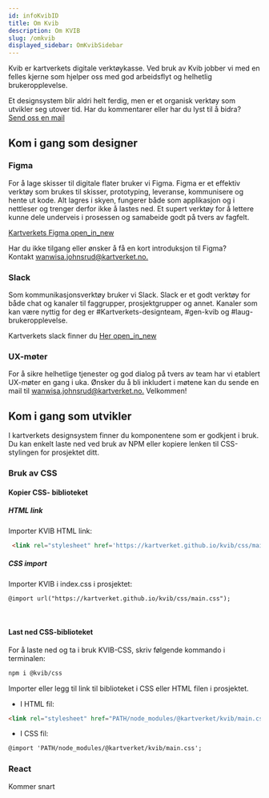 ```yaml
---
id: infoKvibID
title: Om Kvib
description: Om KVIB
slug: /omkvib
displayed_sidebar: OmKvibSidebar
---
```


<p class="heading heading__h1--s">
Kvib er kartverkets digitale verktøykasse. Ved bruk av Kvib jobber vi med en felles kjerne som hjelper oss med god arbeidsflyt og helhetlig brukeropplevelse.
</p>

<p class="body-text body-text--sml">
Et designsystem blir aldri helt ferdig, men er et organisk verktøy som utvikler seg utover tid. Har du kommentarer eller har du lyst til å bidra? <br/> <a href="mailto:kvib-feedbacks-aaaahwh252gnftmofucpaa47ca@kartverketgroup.slack.com?subject=KVIB Feedback">Send oss en mail</a>
</p>

## Kom i gang som designer

### Figma
<p class="body-text body-text--sml">
For å lage skisser til digitale flater bruker vi Figma. Figma er et effektiv verktøy som brukes til skisser, prototyping, leveranse, kommunisere og hente ut kode. Alt lagres i skyen, fungerer både som applikasjon og i nettleser og trenger derfor ikke å lastes ned. 
Et supert verktøy for å lettere kunne dele underveis i prosessen og samabeide godt på tvers av fagfelt.
</p>

<p class="body-text body-text--sml">

[Kartverkets Figma <span class="material-symbols-outlined">open_in_new</span>](https://www.figma.com/files/team/1014807223471806266)

</p>

<p class="body-text body-text--sml">
Har du ikke tilgang eller ønsker å få en kort introduksjon til Figma? <br/> Kontakt <a href="mailto:wanwisa.johnsrud@kartverket.no?subject=KVIB Figma">wanwisa.johnsrud@kartverket.no.</a>
</p>

### Slack
<p class="body-text body-text--sml">
Som kommunikasjonsverktøy bruker vi Slack. Slack er et godt verktøy for både chat og kanaler til faggrupper, prosjektgrupper og annet. 
Kanaler som kan være nyttig for deg er #Kartverkets-designteam, #gen-kvib og #laug-brukeropplevelse.
</p>
<p class="body-text body-text--sml">

Kartverkets slack finner du [Her <span class="material-symbols-outlined">open_in_new</span>](https://kartverketgroup.slack.com/)

</p>

### UX-møter
<p class="body-text body-text--sml">
For å sikre helhetlige tjenester og god dialog på tvers av team har vi etablert UX-møter en gang i uka. 
Ønsker du å bli inkludert i møtene kan du sende en mail til <a href="mailto:wanwisa.johnsrud@kartverket.no?subject=KVIB UX-møte">wanwisa.johnsrud@kartverket.no.</a> Velkommen!
</p>


## Kom i gang som utvikler
<p class="body-text body-text--sml">
I kartverkets designsystem finner du komponentene som er godkjent i bruk. Du kan enkelt laste ned ved bruk av NPM eller kopiere lenken til CSS-stylingen for prosjektet ditt.
</p>

### Bruk av CSS

<div class="background--container--green">

#### Kopier CSS- biblioteket

##### HTML link 
<p class="body-text body-text--sml">Importer KVIB HTML link:</p>

```markdown
 <link rel="stylesheet" href='https://kartverket.github.io/kvib/css/main.css'>
```

##### CSS import
<p class="body-text body-text--sml">Importer KVIB i index.css i prosjektet:</p>

```markdown
@import url("https://kartverket.github.io/kvib/css/main.css");
```
</div>

<br/>

<div class="background--container--green">

#### Last ned CSS-biblioteket
<p class="body-text body-text--sml">For å laste ned og ta i bruk KVIB-CSS, skriv følgende kommando i terminalen:</p>

```markdown
npm i @kvib/css
```

<p class="body-text body-text--sml">Importer eller legg til link til biblioteket i CSS eller HTML filen i prosjektet.</p>

- I HTML fil:

```markdown
<link rel="stylesheet" href="PATH/node_modules/@kartverket/kvib/main.css">
```

- I CSS fil:

```markdown
@import 'PATH/node_modules/@kartverket/kvib/main.css';
```

</div>

### React
Kommer snart

